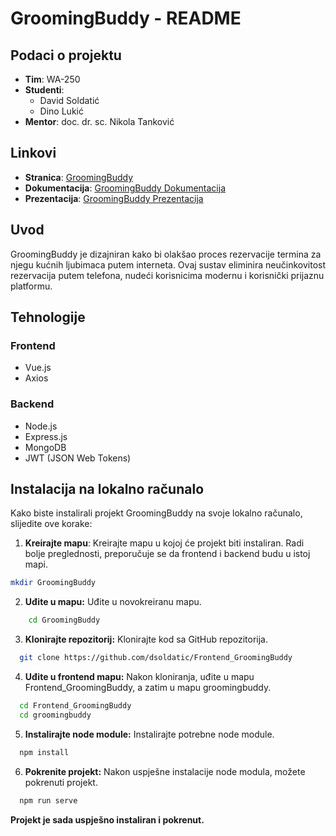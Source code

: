 # GroomingBuddy - README

## Podaci o projektu

- **Tim**: WA-250
- **Studenti**:
  - David Soldatić
  - Dino Lukić
- **Mentor**: doc. dr. sc. Nikola Tanković

## Linkovi

- **Stranica**: [GroomingBuddy](https://github.com/dsoldatic)
- **Dokumentacija**: [GroomingBuddy Dokumentacija](https://drive.google.com/file/d/1-xRefYvY5A-T3fJAO19Pkk8GfmOKUe-o/view?usp=sharing)
- **Prezentacija**: [GroomingBuddy Prezentacija](https://drive.google.com/file/d/1ope2pt9rt9NUwlSh5Dnh6MR0fU16rle5/view?usp=sharing)

## Uvod

GroomingBuddy je dizajniran kako bi olakšao proces rezervacije termina za njegu kućnih ljubimaca putem interneta. Ovaj sustav eliminira neučinkovitost rezervacija putem telefona, nudeći korisnicima modernu i korisnički prijaznu platformu.

## Tehnologije

### Frontend

- Vue.js
- Axios

### Backend

- Node.js
- Express.js
- MongoDB
- JWT (JSON Web Tokens)


## Instalacija na lokalno računalo

Kako biste instalirali projekt GroomingBuddy na svoje lokalno računalo, slijedite ove korake:

1. **Kreirajte mapu**:
   Kreirajte mapu u kojoj će projekt biti instaliran. Radi bolje preglednosti, preporučuje se da frontend i backend budu u istoj mapi.

```bash
mkdir GroomingBuddy
```

2. **Uđite u mapu:**
  Uđite u novokreiranu mapu.

``` bash
    cd GroomingBuddy
```

3. **Klonirajte repozitorij:**
Klonirajte kod sa GitHub repozitorija.

```bash
  git clone https://github.com/dsoldatic/Frontend_GroomingBuddy
```

4. **Uđite u frontend mapu:**
Nakon kloniranja, uđite u mapu Frontend_GroomingBuddy, a zatim u mapu groomingbuddy.

```bash
  cd Frontend_GroomingBuddy
  cd groomingbuddy
```

5. **Instalirajte node module:**
Instalirajte potrebne node module.

```bash
  npm install
```

6. **Pokrenite projekt:**
Nakon uspješne instalacije node modula, možete pokrenuti projekt.

```bash
  npm run serve
```
**Projekt je sada uspješno instaliran i pokrenut.**


  
